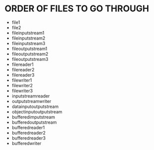 # ORDER OF FILES TO GO THROUGH
- file1
- file2
- fileinputstream1
- fileinputstream2
- fileinputstream3
- fileoutputstream1
- fileoutputstream2
- fileoutputstream3
- filereader1
- filereader2
- filereader3
- filewriter1
- filewriter2
- filewriter3
- inputstreamreader
- outputstreamwriter
- datainputoutputstream
- objectinputoutputstream
- bufferedimputstream
- bufferedoutputstream
- bufferedreader1
- bufferedreader2
- bufferedreader3
- bufferedwriter
